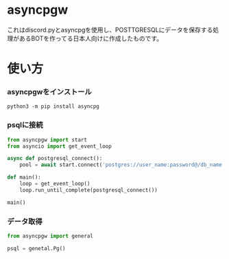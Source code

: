 # asyncpgw
これはdiscord.pyとasyncpgを使用し、POSTTGRESQLにデータを保存する処理があるBOTを作ってる日本人向けに作成したものです。


# 使い方

### asyncpgwをインストール
```
python3 -m pip install asyncpg
```

### psqlに接続

```py
from asyncpgw import start
from asyncio import get_event_loop

async def postgresql_connect():
    pool = await start.connect('postgres://user_name:password@/db_name')

def main():
    loop = get_event_loop()
    loop.run_until_complete(postgresql_connect())

main()
```

###  データ取得
```py
from asyncpgw import general

psql = genetal.Pg()